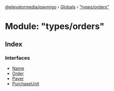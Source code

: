 [@elevatormedia/paymigo](../README.md) › [Globals](../globals.md) › ["types/orders"](_types_orders_.md)

# Module: "types/orders"

## Index

### Interfaces

-   [Name](../interfaces/_types_orders_.name.md)
-   [Order](../interfaces/_types_orders_.order.md)
-   [Payer](../interfaces/_types_orders_.payer.md)
-   [PurchaseUnit](../interfaces/_types_orders_.purchaseunit.md)
